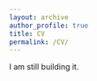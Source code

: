 ```yaml
---
layout: archive
author_profile: true
title: CV
permalink: /CV/
---
```

<!-- My old CV can be found below. The newest version can be given upon request. -->

I am still building it. 


<!-- <iframe src="https://wei2624.github.io//download/CV.pdf" width="100%" height="2000em"></iframe> -->
